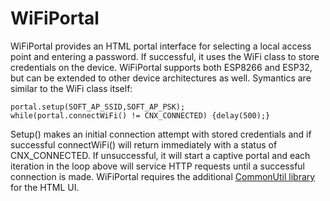# WiFiPortal
 WiFiPortal provides an HTML portal interface for selecting a local access point and entering a password. If successful, it uses the WiFi class to store credentials on the device. WiFiPortal supports both ESP8266 and ESP32, but can be extended to other device architectures as well.
Symantics are similar to the WiFi class itself:

```
portal.setup(SOFT_AP_SSID,SOFT_AP_PSK);
while(portal.connectWiFi() != CNX_CONNECTED) {delay(500);}
```
Setup() makes an initial connection attempt with stored credentials and if successful connectWiFi() will return immediately with a status of CNX_CONNECTED. If unsuccessful, it will start a captive portal and each iteration in the loop above will service HTTP requests until a successful connection is made.
WiFiPortal requires the additional [CommonUtil library](https://github.com/dltoth/CommonUtil/) for the HTML UI.

